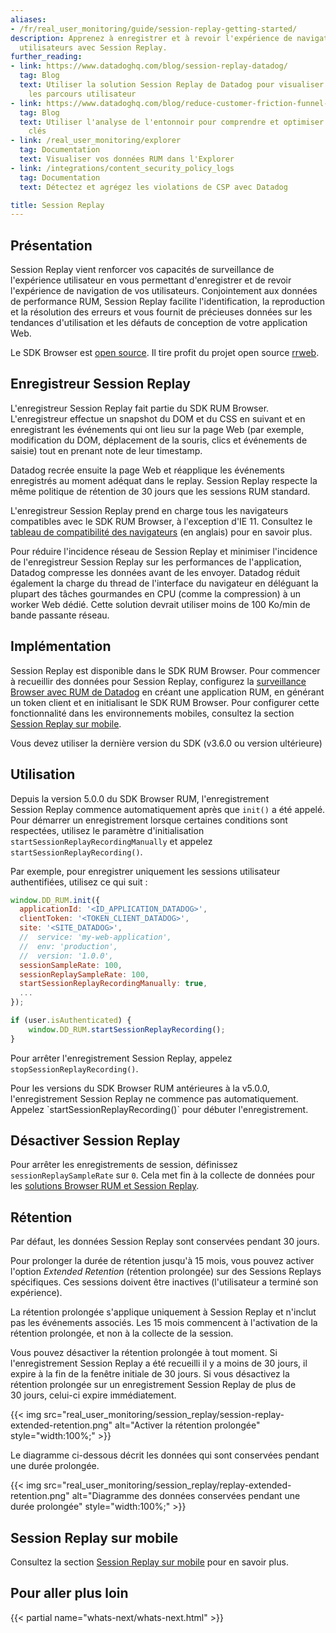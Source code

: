 ```yaml
---
aliases:
- /fr/real_user_monitoring/guide/session-replay-getting-started/
description: Apprenez à enregistrer et à revoir l'expérience de navigation de vos
  utilisateurs avec Session Replay.
further_reading:
- link: https://www.datadoghq.com/blog/session-replay-datadog/
  tag: Blog
  text: Utiliser la solution Session Replay de Datadog pour visualiser en temps réel
    les parcours utilisateur
- link: https://www.datadoghq.com/blog/reduce-customer-friction-funnel-analysis/
  tag: Blog
  text: Utiliser l'analyse de l'entonnoir pour comprendre et optimiser vos flux utilisateur
    clés
- link: /real_user_monitoring/explorer
  tag: Documentation
  text: Visualiser vos données RUM dans l'Explorer
- link: /integrations/content_security_policy_logs
  tag: Documentation
  text: Détectez et agrégez les violations de CSP avec Datadog

title: Session Replay
---
```


## Présentation

Session Replay vient renforcer vos capacités de surveillance de l'expérience utilisateur en vous permettant d'enregistrer et de revoir l'expérience de navigation de vos utilisateurs. Conjointement aux données de performance RUM, Session Replay facilite l'identification, la reproduction et la résolution des erreurs et vous fournit de précieuses données sur les tendances d'utilisation et les défauts de conception de votre application Web.

Le SDK Browser est [open source][1]. Il tire profit du projet open source [rrweb][2].

## Enregistreur Session Replay

L'enregistreur Session Replay fait partie du SDK RUM Browser. L'enregistreur effectue un snapshot du DOM et du CSS en suivant et en enregistrant les événements qui ont lieu sur la page Web (par exemple, modification du DOM, déplacement de la souris, clics et événements de saisie) tout en prenant note de leur timestamp.

Datadog recrée ensuite la page Web et réapplique les événements enregistrés au moment adéquat dans le replay. Session Replay respecte la même politique de rétention de 30 jours que les sessions RUM standard.

L'enregistreur Session Replay prend en charge tous les navigateurs compatibles avec le SDK RUM Browser, à l'exception d'IE 11. Consultez le [tableau de compatibilité des navigateurs][3] (en anglais) pour en savoir plus.

Pour  réduire l'incidence réseau de Session Replay et minimiser l'incidence de l'enregistreur Session Replay sur les performances de l'application, Datadog compresse les données avant de les envoyer. Datadog réduit également la charge du thread de l'interface du navigateur en déléguant la plupart des tâches gourmandes en CPU (comme la compression) à un worker Web dédié. Cette solution devrait utiliser moins de 100 Ko/min de bande passante réseau.

## Implémentation

Session Replay est disponible dans le SDK RUM Browser. Pour commencer à recueillir des données pour Session Replay, configurez la [surveillance Browser avec RUM de Datadog][4] en créant une application RUM, en générant un token client et en initialisant le SDK RUM Browser. Pour configurer cette fonctionnalité dans les environnements mobiles, consultez la section [Session Replay sur mobile][5].

<div class="alert alert-info">Vous devez utiliser la dernière version du SDK (v3.6.0 ou version ultérieure)</div>

## Utilisation

Depuis la version 5.0.0 du SDK Browser RUM, l'enregistrement Session Replay commence automatiquement après que `init()` a été appelé. Pour démarrer un enregistrement lorsque certaines conditions sont respectées, utilisez le paramètre d'initialisation `startSessionReplayRecordingManually` et appelez `startSessionReplayRecording()`.

Par exemple, pour enregistrer uniquement les sessions utilisateur authentifiées, utilisez ce qui suit :

```javascript
window.DD_RUM.init({
  applicationId: '<ID_APPLICATION_DATADOG>',
  clientToken: '<TOKEN_CLIENT_DATADOG>',
  site: '<SITE_DATADOG>',
  //  service: 'my-web-application',
  //  env: 'production',
  //  version: '1.0.0',
  sessionSampleRate: 100,
  sessionReplaySampleRate: 100,
  startSessionReplayRecordingManually: true,
  ...
});

if (user.isAuthenticated) {
    window.DD_RUM.startSessionReplayRecording();
}
```

Pour arrêter l'enregistrement Session Replay, appelez `stopSessionReplayRecording()`.

<div class="alert alert-warning">Pour les versions du SDK Browser RUM antérieures à la v5.0.0, l'enregistrement Session Replay ne commence pas automatiquement. Appelez `startSessionReplayRecording()` pour débuter l'enregistrement.</div>

## Désactiver Session Replay

Pour arrêter les enregistrements de session, définissez `sessionReplaySampleRate` sur `0`. Cela met fin à la collecte de données pour les [solutions Browser RUM et Session Replay][6].

## Rétention

Par défaut, les données Session Replay sont conservées pendant 30 jours.

Pour prolonger la durée de rétention jusqu'à 15 mois, vous pouvez activer l'option _Extended Retention_ (rétention prolongée) sur des Sessions Replays spécifiques. Ces sessions doivent être inactives (l'utilisateur a terminé son expérience).

La rétention prolongée s'applique uniquement à Session Replay et n'inclut pas les événements associés. Les 15 mois commencent à l'activation de la rétention prolongée, et non à la collecte de la session.

Vous pouvez désactiver la rétention prolongée à tout moment. Si l'enregistrement Session Replay a été recueilli il y a moins de 30 jours, il expire à la fin de la fenêtre initiale de 30 jours. Si vous désactivez la rétention prolongée sur un enregistrement Session Replay de plus de 30 jours, celui-ci expire immédiatement.

{{< img src="real_user_monitoring/session_replay/session-replay-extended-retention.png" alt="Activer la rétention prolongée" style="width:100%;" >}}

Le diagramme ci-dessous décrit les données qui sont conservées pendant une durée prolongée.

{{< img src="real_user_monitoring/session_replay/replay-extended-retention.png" alt="Diagramme des données conservées pendant une durée prolongée" style="width:100%;" >}}



## Session Replay sur mobile

Consultez la section [Session Replay sur mobile][5] pour en savoir plus.

## Pour aller plus loin

{{< partial name="whats-next/whats-next.html" >}}

[1]: https://github.com/DataDog/browser-sdk
[2]: https://www.rrweb.io/
[3]: https://github.com/DataDog/browser-sdk/blob/main/packages/rum/BROWSER_SUPPORT.md
[4]: /fr/real_user_monitoring/session_replay/
[5]: /fr/real_user_monitoring/session_replay/mobile/
[6]: https://www.datadoghq.com/pricing/?product=real-user-monitoring--session-replay#real-user-monitoring--session-replay
